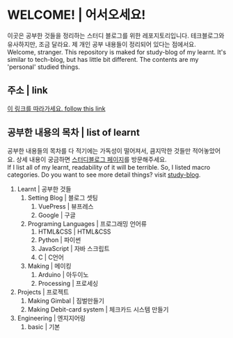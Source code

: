 # WELCOME! | 어서오세요!

이곳은 공부한 것들을 정리하는 스터디 블로그를 위한 레포지토리입니다. 테크블로그와 유사하지만, 조금 달라요. 제 개인 공부 내용들이 정리되어 있다는 점에서요.  
Welcome, stranger. This repository is maked for study-blog of my learnt. It's similar to tech-blog, but has little bit different. The contents are my 'personal' studied things.

## 주소 | link

[이 링크를 따라가세요. follow this link](https://hajunmyoung.github.io/study_b/)

## 공부한 내용의 목차 | list of learnt

공부한 내용들의 목차를 다 적기에는 가독성이 떨어져서, 큼지막한 것들만 적어놓았어요. 상세 내용이 궁금하면 [스터디블로그 페이지](https://hajunmyoung.github.io/study_b/)를 방문해주세요.  
If I list all of my learnt, readability of it will be terrible. So, I listed macro categories. Do you want to see more detail things? visit [study-blog](https://hajunmyoung.github.io/study_b/).

1. Learnt | 공부한 것들
   1. Setting Blog | 블로그 셋팅
      1. VuePress | 뷰프레스
      1. Google | 구글
   1. Programing Languages | 프로그래밍 언어류
      1. HTML&CSS | HTML&CSS
      1. Python | 파이썬
      1. JavaScript | 자바 스크립트
      1. C | C언어
   1. Making | 메이킹
      1. Arduino | 아두이노
      1. Processing | 프로세싱
1. Projects | 프로젝트
   1. Making Gimbal | 짐벌만들기
   1. Making Debit-card system | 체크카드 시스템 만들기
1. Engineering | 엔지지어링
   1. basic | 기본
